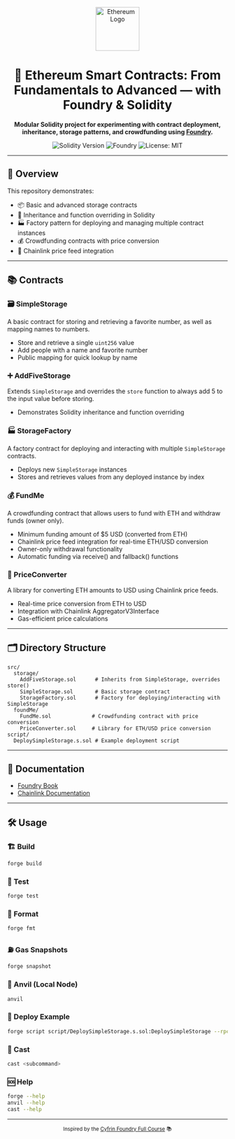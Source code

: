 <!-- Banner / Logo -->
<p align="center">
  <img src="https://cdn.simpleicons.org/ethereum" alt="Ethereum Logo" width="100"/>
</p>

<h1 align="center">🚀 Ethereum Smart Contracts: From Fundamentals to Advanced — with Foundry & Solidity</h1>

<p align="center">
  <b>Modular Solidity project for experimenting with contract deployment, inheritance, storage patterns, and crowdfunding using <a href="https://getfoundry.sh/">Foundry</a>.</b>
</p>

<p align="center">
  <img src="https://img.shields.io/badge/Solidity-0.8.30-blue.svg?logo=solidity" alt="Solidity Version"/>
  <img src="https://img.shields.io/badge/Foundry-%F0%9F%94%A5%20Forge-green?logo=data:image/svg+xml;base64,PHN2ZyBmaWxsPSIjMDAwMDAwIiBoZWlnaHQ9IjE2IiB2aWV3Qm94PSIwIDAgMTYgMTYiIHdpZHRoPSIxNiIgeG1sbnM9Imh0dHA6Ly93d3cudzMub3JnLzIwMDAvc3ZnIj48cGF0aCBkPSJNOCwwQzMuNTgyLDAuMDAwMDEyIDAsMy41ODIgMCw4QzAsMTIuNDE4IDMuNTgyLDE2IDgsMTZDMTIuNDE4LDE2IDE2LDEyLjQxOCAxNiw4QzE2LDMuNTgyIDEyLjQxOCwwIDgsMFogTTgsMUMxMS4zMDgsMSAxNSwxLjY5MiAxNSw4QzE1LDE0LjMwOCAxMS4zMDgsMTUgOCwxNUM0LjY5MiwxNSA0LDE0LjMwOCA0LDhDNCwxLjY5MiAxIDgsMVoiLz48L3N2Zz4=" alt="Foundry"/>
  <img src="https://img.shields.io/badge/license-MIT-green.svg" alt="License: MIT"/>
</p>

---

## 🚀 Overview

This repository demonstrates:
- 📦 Basic and advanced storage contracts
- 🧬 Inheritance and function overriding in Solidity
- 🏭 Factory pattern for deploying and managing multiple contract instances
- 💰 Crowdfunding contracts with price conversion
- 🔗 Chainlink price feed integration

---

## 📚 Contracts

### 🗃️ SimpleStorage
A basic contract for storing and retrieving a favorite number, as well as mapping names to numbers.
- Store and retrieve a single `uint256` value
- Add people with a name and favorite number
- Public mapping for quick lookup by name

### ➕ AddFiveStorage
Extends `SimpleStorage` and overrides the `store` function to always add 5 to the input value before storing.
- Demonstrates Solidity inheritance and function overriding

### 🏭 StorageFactory
A factory contract for deploying and interacting with multiple `SimpleStorage` contracts.
- Deploys new `SimpleStorage` instances
- Stores and retrieves values from any deployed instance by index

### 💰 FundMe
A crowdfunding contract that allows users to fund with ETH and withdraw funds (owner only).
- Minimum funding amount of $5 USD (converted from ETH)
- Chainlink price feed integration for real-time ETH/USD conversion
- Owner-only withdrawal functionality
- Automatic funding via receive() and fallback() functions

### 🔗 PriceConverter
A library for converting ETH amounts to USD using Chainlink price feeds.
- Real-time price conversion from ETH to USD
- Integration with Chainlink AggregatorV3Interface
- Gas-efficient price calculations

---

## 🗂️ Directory Structure

```
src/
  storage/
    AddFiveStorage.sol      # Inherits from SimpleStorage, overrides store()
    SimpleStorage.sol       # Basic storage contract
    StorageFactory.sol      # Factory for deploying/interacting with SimpleStorage
  foundMe/
    FundMe.sol             # Crowdfunding contract with price conversion
    PriceConverter.sol     # Library for ETH/USD price conversion
script/
  DeploySimpleStorage.s.sol # Example deployment script
```

---

## 📖 Documentation

- [Foundry Book](https://book.getfoundry.sh/)
- [Chainlink Documentation](https://docs.chain.link/)

---

## 🛠️ Usage

### 🏗️ Build

```sh
forge build
```

### 🧪 Test

```sh
forge test
```

### 🎨 Format

```sh
forge fmt
```

### ⛽ Gas Snapshots

```sh
forge snapshot
```

### 🦄 Anvil (Local Node)

```sh
anvil
```

### 🚀 Deploy Example

```sh
forge script script/DeploySimpleStorage.s.sol:DeploySimpleStorage --rpc-url <your_rpc_url> --private-key <your_private_key>
```

### 🧰 Cast

```sh
cast <subcommand>
```


### 🆘 Help

```sh
forge --help
anvil --help
cast --help
```

---

<p align="center">
  <sub>Inspired by the <a href="https://github.com/Cyfrin/foundry-full-course-cu">Cyfrin Foundry Full Course</a> 📚</sub>
</p>
